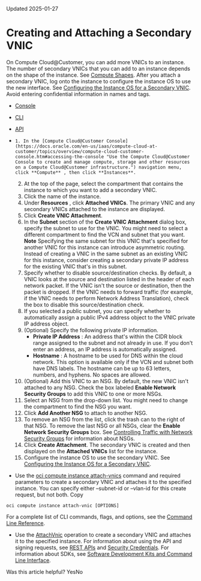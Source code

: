 Updated 2025-01-27
# Creating and Attaching a Secondary VNIC
On Compute Cloud@Customer, you can add more VNICs to an instance.
The number of secondary VNICs that you can add to an instance depends on the shape of the instance. See [Compute Shapes](https://docs.oracle.com/en-us/iaas/compute-cloud-at-customer/topics/compute/compute-shapes.htm#compute-shapes "A shape is a template that determines the type and amount of resources that are allocated to a compute instance. Compute Cloud@Customer offers a choice between a flexible shape for generic workloads, and dedicated shapes for GPU-accelerated workloads.").
After you attach a secondary VNIC, log onto the instance to configure the instance OS to use the new interface. See [Configuring the Instance OS for a Secondary VNIC](https://docs.oracle.com/en-us/iaas/compute-cloud-at-customer/topics/network/configuring-the-instance-os-for-a-secondary-vnic.htm#configuring-the-instance-os-for-a-secondary-vnic "On Compute Cloud@Customer, after you create a secondary VNIC, log in to the instance OS and configure the OS to use the new VNIC.").
Avoid entering confidential information in names and tags.
  * [Console](https://docs.oracle.com/en-us/iaas/compute-cloud-at-customer/topics/network/creating-and-attaching-a-secondary-vnic.htm)
  * [CLI](https://docs.oracle.com/en-us/iaas/compute-cloud-at-customer/topics/network/creating-and-attaching-a-secondary-vnic.htm)
  * [API](https://docs.oracle.com/en-us/iaas/compute-cloud-at-customer/topics/network/creating-and-attaching-a-secondary-vnic.htm)


  *     1. In the [Compute Cloud@Customer Console](https://docs.oracle.com/en-us/iaas/compute-cloud-at-customer/topics/overview/compute-cloud-customer-console.htm#accessing-the-console "Use the Compute Cloud@Customer Console to create and manage compute, storage and other resources on a Compute Cloud@Customer infrastructure.") navigation menu, click **Compute** , then click **Instances**.
    2. At the top of the page, select the compartment that contains the instance to which you want to add a secondary VNIC.
    3. Click the name of the instance.
    4. Under **Resources** , click **Attached VNICs**.
The primary VNIC and any secondary VNICs attached to the instance are displayed.
    5. Click **Create VNIC Attachment**.
    6. In the **Subnet** section of the **Create VNIC Attachment** dialog box, specify the subnet to use for the VNIC. You might need to select a different compartment to find the VCN and subnet that you want.
**Note**
Specifying the same subnet for this VNIC that's specified for another VNIC for this instance can introduce asymmetric routing.
Instead of creating a VNIC in the same subnet as an existing VNIC for this instance, consider creating a secondary private IP address for the existing VNIC that's in this subnet.
    7. Specify whether to disable source/destination checks.
By default, a VNIC looks at the source and destination listed in the header of each network packet. If the VNIC isn't the source or destination, then the packet is dropped.
If the VNIC needs to forward traffic (for example, if the VNIC needs to perform Network Address Translation), check the box to disable this source/destination check.
    8. If you selected a public subnet, you can specify whether to automatically assign a public IPv4 address object to the VNIC private IP address object.
    9. (Optional) Specify the following private IP information.
       * **Private IP Address** : An address that's within the CIDR block range assigned to the subnet and not already in use. If you don't enter an address, an IP address is automatically assigned.
       * **Hostname** : A hostname to be used for DNS within the cloud network. This option is available only if the VCN and subnet both have DNS labels. The hostname can be up to 63 letters, numbers, and hyphens. No spaces are allowed.
    10. (Optional) Add this VNIC to an NSG.
By default, the new VNIC isn't attached to any NSG. Check the box labeled **Enable Network Security Groups** to add this VNIC to one or more NSGs.
      1. Select an NSG from the drop-down list. You might need to change the compartment to find the NSG you want.
      2. Click **Add Another NSG** to attach to another NSG.
      3. To remove an NSG from the list, click the trash can to the right of that NSG. To remove the last NSG or all NSGs, clear the **Enable Network Security Groups** box.
See [Controlling Traffic with Network Security Groups](https://docs.oracle.com/en-us/iaas/compute-cloud-at-customer/topics/network/controlling-traffic-with-network-security-groups.htm#controlling-traffic-with-network-security-groups "On Compute Cloud@Customer, both network security groups \(NSGs\) and security lists are types of virtual firewalls for your compute instances. Both NSGs and security lists define network security rules that decide which types of traffic are allowed in and out of instances \(VNICs\).") for information about NSGs.
    11. Click **Create Attachment**. 
The secondary VNIC is created and then displayed on the **Attached VNICs** list for the instance.
    12. Configure the instance OS to use the secondary VNIC. See [Configuring the Instance OS for a Secondary VNIC](https://docs.oracle.com/en-us/iaas/compute-cloud-at-customer/topics/network/configuring-the-instance-os-for-a-secondary-vnic.htm#configuring-the-instance-os-for-a-secondary-vnic "On Compute Cloud@Customer, after you create a secondary VNIC, log in to the instance OS and configure the OS to use the new VNIC.").
  * Use the [oci compute instance attach-vnics](https://docs.oracle.com/iaas/tools/oci-cli/latest/oci_cli_docs/cmdref/compute/instance/attach-vnic.html) command and required parameters to create a secondary VNIC and attaches it to the specified instance. You can specify either –subnet-id or –vlan-id for this create request, but not both.
Copy
```
oci compute instance attach-vnic [OPTIONS]
```

For a complete list of CLI commands, flags, and options, see the [Command Line Reference](https://docs.oracle.com/iaas/tools/oci-cli/latest/oci_cli_docs/index.html).
  * Use the [AttachVnic](https://docs.oracle.com/iaas/api/#/en/iaas/latest/VnicAttachment/AttachVnic) operation to create a secondary VNIC and attaches it to the specified instance.
For information about using the API and signing requests, see [REST APIs](https://docs.oracle.com/iaas/Content/API/Concepts/usingapi.htm#REST_APIs) and [Security Credentials](https://docs.oracle.com/iaas/Content/General/Concepts/credentials.htm). For information about SDKs, see [Software Development Kits and Command Line Interface](https://docs.oracle.com/iaas/Content/API/Concepts/sdks.htm#Software_Development_Kits_and_Command_Line_Interface).


Was this article helpful?
YesNo

